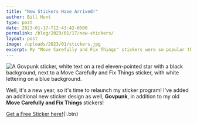 ```yaml
---
title: "New Stickers Have Arrived!"
author: Bill Hunt
type: post
date: 2023-01-17-T12:43:42-0500
permalink: /blog/2023/01/17/new-stickers/
layout: post
image: /uploads/2023/01/stickers.jpg
excerpt: My "Move Carefully and Fix Things" stickers were so popular that I've added a new design!
---
```


![A Govpunk sticker, white text on a red eleven-pointed star with a black background, next to a Move Carefully and Fix Things sticker, with white lettering on a blue background.](https://billhunt.dev/uploads/2023/01/stickers.jpg)

Well, it's a new year, so it's time to relaunch my sticker program! I've added an additional new sticker design as well, **Govpunk**, in addition to my old **Move Carefully and Fix Things** stickers!

[Get a Free Sticker here!](/stickers/){:.btn}